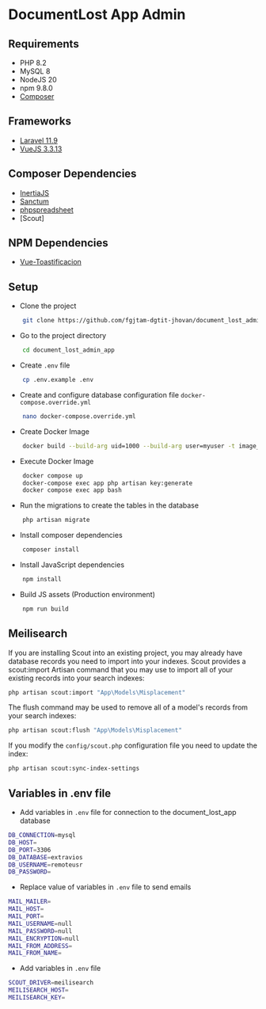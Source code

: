 # DocumentLost App Admin

## Requirements

-   PHP 8.2
-   MySQL 8
-   NodeJS 20
-   npm 9.8.0
-   [Composer](https://getcomposer.org/)

## Frameworks

-   [Laravel 11.9](https://getcomposer.org/)
-   [VueJS 3.3.13](https://vuejs.org/guide/introduction.html)

## Composer Dependencies

-   [InertiaJS](https://inertiajs.com/)
-   [Sanctum](https://laravel.com/docs/11.x/sanctum)
-   [phpspreadsheet](https://phpspreadsheet.readthedocs.io/en/latest/)
-   [Scout]

## NPM Dependencies

-   [Vue-Toastificacion](https://vue-toastification.maronato.dev/)

## Setup

-   Clone the project

```bash
    git clone https://github.com/fgjtam-dgtit-jhovan/document_lost_admin_app.git
```

-   Go to the project directory

```bash
    cd document_lost_admin_app
```

-   Create `.env` file

```bash
    cp .env.example .env
```

-   Create and configure database configuration file `docker-compose.override.yml`

```bash
    nano docker-compose.override.yml
```

-   Create Docker Image

```bash
    docker build --build-arg uid=1000 --build-arg user=myuser -t image_name .
```

-   Execute Docker Image

```bash
    docker compose up
    docker-compose exec app php artisan key:generate
    docker compose exec app bash
```

-   Run the migrations to create the tables in the database

```bash
    php artisan migrate
```

-   Install composer dependencies

```bash
    composer install
```

-   Install JavaScript dependencies

```bash
    npm install
```

-   Build JS assets (Production environment)

```bash
    npm run build
```

## Meilisearch

If you are installing Scout into an existing project, you may already have database records you need to import into your indexes. Scout provides a scout:import Artisan command that you may use to import all of your existing records into your search indexes:

```bash
php artisan scout:import "App\Models\Misplacement"

```

The flush command may be used to remove all of a model's records from your search indexes:

```bash
php artisan scout:flush "App\Models\Misplacement"

```

If you modify the `config/scout.php` configuration file you need to update the index:

```bash
php artisan scout:sync-index-settings
```

## Variables in .env file

-   Add variables in `.env` file for connection to the document_lost_app database

```bash
DB_CONNECTION=mysql
DB_HOST=
DB_PORT=3306
DB_DATABASE=extravios
DB_USERNAME=remoteusr
DB_PASSWORD=

```

-   Replace value of variables in `.env` file to send emails

```bash
MAIL_MAILER=
MAIL_HOST=
MAIL_PORT=
MAIL_USERNAME=null
MAIL_PASSWORD=null
MAIL_ENCRYPTION=null
MAIL_FROM_ADDRESS=
MAIL_FROM_NAME=
```

-   Add variables in `.env` file

```bash
SCOUT_DRIVER=meilisearch
MEILISEARCH_HOST=
MEILISEARCH_KEY=
```



